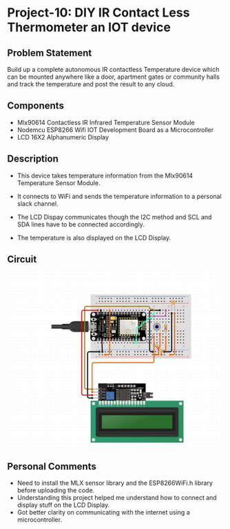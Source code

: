 # Project-10: DIY IR Contact Less Thermometer an IOT device
## Problem Statement
Build up a complete autonomous IR contactless Temperature device which can be mounted anywhere like a door, apartment gates or community halls and track the temperature and post the result to any cloud.
## Components
* Mlx90614 Contactless IR Infrared Temperature Sensor Module
* Nodemcu ESP8266 Wifi IOT Development Board as a Microcontroller
* LCD 16X2 Alphanumeric Display
## Description
* This device takes temperature information from the Mlx90614 Temperature Sensor Module.

* It connects to WiFi and sends the temperature information to a personal slack channel.

* The LCD Dispay communicates though the I2C method and SCL and SDA lines have to be connected accordingly.

* The temperature is also displayed on the LCD Display.
## Circuit
![](capture_z5AQbA3y6s.JPG)

## Personal Comments
* Need to install the MLX sensor library and the ESP8266WiFi.h library before uploading the code.
* Understanding this project helped me understand how to connect and display stuff on the LCD Display.
* Got better clarity on communicating with the internet using a microcontroller.
